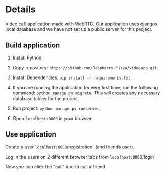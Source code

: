 # Details
Video call application made with WebRTC. Our application uses djangos local database and we have not set up a public server for this project.

## Build application
1) Install Python.

2) Copy repository:
`https://github.com/Raspberry-Pizza/videoapp.git`.

3) Install Dependencies:
`pip install -r requirements.txt`.

4) If you are running the application for very first time, run the following command:
`python manage.py migrate`. This will creates any necessary database tables for the project.

5) Run project:
`python manage.py runserver`.

6) Open `localhost:8000` in your browser.

## Use application

Create a user `localhost:8000`/registration` (and friends user).

Log in the users on 2 different browser tabs from `localhost:8000`/login`

Now you can click the "call" text to call a friend.
